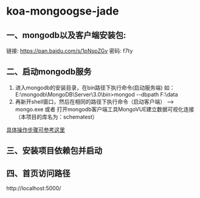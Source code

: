 # koa-mongoogse-jade
## 一、mongodb以及客户端安装包:
链接: https://pan.baidu.com/s/1pNspZGv 密码: f7ty
## 二、启动mongodb服务
1. 进入mongodb的安装目录，在bin路径下执行命令(启动服务端)
如： E:\mongodb\MongoDB\Server\3.0\bin>mongod --dbpath F:\data
2. 再新开shell窗口，然后在相同的路径下执行命令（启动客户端）
--> mongo.exe
或者
打开mongodb客户端工具MongoVUE建立数据可视化连接（本项目的库名为：schematest）


[具体操作步骤可参考这里](http://blog.csdn.net/lupengfei1009/article/details/50832996)

## 三、安装项目依赖包并启动
## 四、首页访问路径 
http://localhost:5000/
